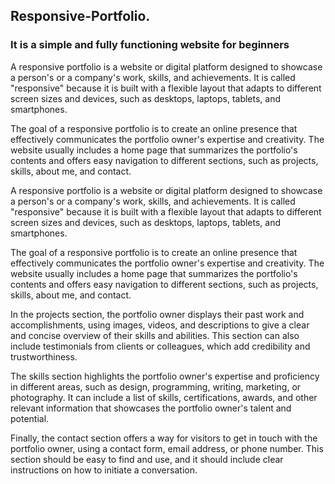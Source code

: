 ## Responsive-Portfolio.
### It is a simple and fully functioning website for beginners



A responsive portfolio is a website or digital platform designed to showcase a person's or a company's work, skills, and achievements. It is called "responsive" because it is built with a flexible layout that adapts to different screen sizes and devices, such as desktops, laptops, tablets, and smartphones.

The goal of a responsive portfolio is to create an online presence that effectively communicates the portfolio owner's expertise and creativity. The website usually includes a home page that summarizes the portfolio's contents and offers easy navigation to different sections, such as projects, skills, about me, and contact.


A responsive portfolio is a website or digital platform designed to showcase a person's or a company's work, skills, and achievements. It is called "responsive" because it is built with a flexible layout that adapts to different screen sizes and devices, such as desktops, laptops, tablets, and smartphones.

The goal of a responsive portfolio is to create an online presence that effectively communicates the portfolio owner's expertise and creativity. The website usually includes a home page that summarizes the portfolio's contents and offers easy navigation to different sections, such as projects, skills, about me, and contact.

In the projects section, the portfolio owner displays their past work and accomplishments, using images, videos, and descriptions to give a clear and concise overview of their skills and abilities. This section can also include testimonials from clients or colleagues, which add credibility and trustworthiness.

The skills section highlights the portfolio owner's expertise and proficiency in different areas, such as design, programming, writing, marketing, or photography. It can include a list of skills, certifications, awards, and other relevant information that showcases the portfolio owner's talent and potential.

Finally, the contact section offers a way for visitors to get in touch with the portfolio owner, using a contact form, email address, or phone number. This section should be easy to find and use, and it should include clear instructions on how to initiate a conversation.
